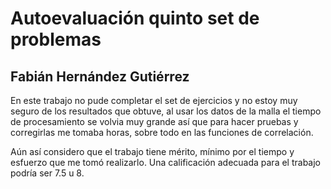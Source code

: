 # Autoevaluación quinto set de problemas

## Fabián Hernández Gutiérrez

En este trabajo no pude completar el set de ejercicios y no estoy muy seguro de los resultados que obtuve, al usar los datos de la malla el tiempo de procesamiento se volvia muy grande así que para hacer pruebas y corregirlas me tomaba horas, sobre todo en las funciones de correlación.

Aún así considero que el trabajo tiene mérito, mínimo por el tiempo y esfuerzo que me tomó realizarlo. Una calificación adecuada para el trabajo podría ser 7.5 u 8.

